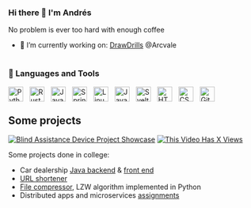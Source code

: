 ### Hi there 👋 I'm Andrés
<!-- <img src="https://github-readme-stats.vercel.app/api/top-langs/?username=andresestrella&exclude_repo=Midgarson,unity-classroom" /> -->
No problem is ever too hard with enough coffee

- 🔭 I’m currently working on: [DrawDrills](https://drawdrills.org/home) @Arcvale
<!-- - 📫 reach me at: andresmauricioestrella@gmail.com -->
#
### 🧰 Languages and Tools
<img align="left" alt="Python" width="30px" style="padding-right:10px;" src="https://cdn.jsdelivr.net/gh/devicons/devicon/icons/python/python-plain.svg" />
<img align="left" alt="Rust" width="30px" style="padding-right:10px;" src="https://cdn.jsdelivr.net/gh/devicons/devicon/icons/rust/rust-plain.svg" />
<img align="left" alt="Java" width="30px" style="padding-right:10px;" src="https://cdn.jsdelivr.net/gh/devicons/devicon/icons/java/java-original.svg"/>
<img align="left" alt="Spring" width="30px" style="padding-right:10px;" src="https://cdn.jsdelivr.net/gh/devicons/devicon/icons/spring/spring-original.svg" />
<img align="left" alt="Linux" width="30px" style="padding-right:10px;" src="https://cdn.jsdelivr.net/gh/devicons/devicon/icons/linux/linux-original.svg" />
<img align="left" alt="JavaScript" width="30px" style="padding-right:10px;" src="https://cdn.jsdelivr.net/gh/devicons/devicon/icons/javascript/javascript-plain.svg" />
<img align="left" alt="Svelte" width="30px" style="padding-right:10px;" src="https://cdn.jsdelivr.net/gh/devicons/devicon/icons/svelte/svelte-original.svg" />
<img align="left" alt="HTML" width="30px" style="padding-right:10px;" src="https://cdn.jsdelivr.net/gh/devicons/devicon/icons/html5/html5-plain.svg" />
<img align="left" alt="CSS" width="30px" style="padding-right:10px;" src="https://cdn.jsdelivr.net/gh/devicons/devicon/icons/css3/css3-plain.svg" />
<img align="left" alt="Git" width="30px" style="padding-right:10px;" src="https://cdn.jsdelivr.net/gh/devicons/devicon/icons/git/git-original.svg" />

<br/>

#
## Some projects
<!-- BEGIN YOUTUBE-CARDS -->
[![Blind Assistance Device Project Showcase](https://ytcards.demolab.com/?id=A6SqTY28ODY&lang=en&timestamp=1671036574&background_color=%230d1117&title_color=%23ffffff&stats_color=%23dedede&width=250&duration=114&title=Blind+Assistance+Device+Project+Showcase "Blind Assistance Device Project Showcase")](https://www.youtube.com/watch?v=A6SqTY28ODY)
[![This Video Has X Views](https://ytcards.demolab.com/?id=TN-cHGmZzcA&lang=en&timestamp=1638811749&background_color=%230d1117&title_color=%23ffffff&stats_color=%23dedede&width=250&duration=9 "This Video Has X Views")](https://www.youtube.com/watch?v=TN-cHGmZzcA)
<!-- END YOUTUBE-CARDS -->

Some projects done in college: <br>
* Car dealership [Java backend](https://github.com/PR0C3S/INGENIERIA_SOFTWARE) & [front end](https://github.com/PR0C3S/Dealer_x_FRONT)
* [URL shortener](https://github.com/NDavidDuranM/proyectofinal)
* [File compressor](https://github.com/Po1arM/LZW-algorithm), LZW algorithm implemented in Python
* Distributed apps and microservices [assignments](https://github.com/Po1arM/Web-Avanzada)

